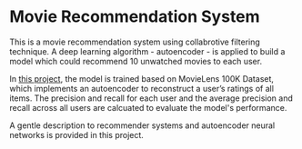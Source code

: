 # Movie Recommendation System
This is a movie recommendation system using collabrotive filtering technique. A deep learning algorithm - autoencoder - is applied to build a model which could recommend 10 unwatched movies to each user.

In [this project](https://github.com/yan-055/Movie-recommendation-system/blob/main/movie%20recommender.ipynb), the model is trained based on MovieLens 100K Dataset, which implements an autoencoder to reconstruct a user’s ratings of all items. The precision and recall for each user and the average precision and recall across all users are calcuated to evaluate the model's performance.

A gentle description to recommender systems and autoencoder neural networks is provided in this project. 


